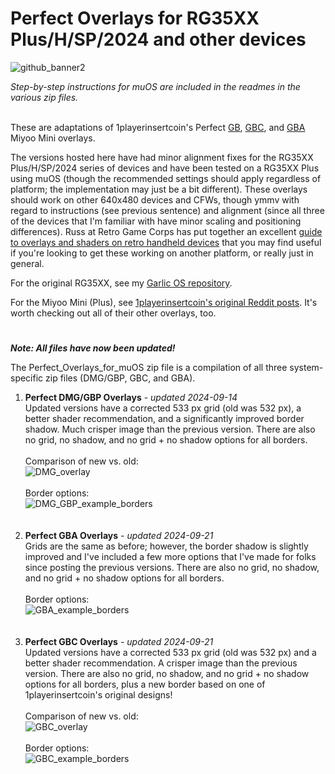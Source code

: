 # Perfect Overlays for RG35XX Plus/H/SP/2024 and other devices
![github_banner2](https://github.com/user-attachments/assets/901f929a-1d00-4c1b-acb1-4f7da8d07a4b)

*Step-by-step instructions for muOS are included in the readmes in the various zip files.*<br><br>

These are adaptations of 1playerinsertcoin's Perfect [GB](https://www.reddit.com/r/MiyooMini/comments/18e2o0z/i_remastered_my_game_boy_dmg_overlay/), [GBC](https://www.reddit.com/r/MiyooMini/comments/1857xa7/i_made_a_game_boy_color_overlay/), and [GBA](https://www.reddit.com/r/MiyooMini/comments/18ovuld/i_made_a_game_boy_advance_overlay/) Miyoo Mini overlays.

The versions hosted here have had minor alignment fixes for the RG35XX Plus/H/SP/2024 series of devices and have been tested on a RG35XX Plus using muOS (though the recommended settings should apply regardless of platform; the implementation may just be a bit different). These overlays should work on other 640x480 devices and CFWs, though ymmv with regard to instructions (see previous sentence) and alignment (since all three of the devices that I'm familiar with have minor scaling and positioning differences). Russ at Retro Game Corps has put together an excellent [guide to overlays and shaders on retro handheld devices](https://retrogamecorps.com/2024/09/01/guide-shaders-and-overlays-on-retro-handhelds/) that you may find useful if you're looking to get these working on another platform, or really just in general.

For the original RG35XX, see my [Garlic OS repository](https://github.com/mugwomp93/GarlicOS_Customization).

For the Miyoo Mini (Plus), see [1playerinsertcoin's original Reddit posts](https://www.reddit.com/u/1playerinsertcoin/s/yhapRMwOJz). It's worth checking out all of their other overlays, too.
#
***Note: All files have now been updated!***

The Perfect_Overlays_for_muOS zip file is a compilation of all three system-specific zip files (DMG/GBP, GBC, and GBA).

1. **Perfect DMG/GBP Overlays** - *updated 2024-09-14*<br>Updated versions have a corrected 533 px grid (old was 532 px), a better shader recommendation, and a significantly improved border shadow. Much crisper image than the previous version. There are also no grid, no shadow, and no grid + no shadow options for all borders.<br><br>Comparison of new vs. old:<br>![DMG_overlay](https://github.com/user-attachments/assets/3b41e2a5-c3fa-4a41-b9a7-3f7010400ba4)<br><br>Border options:<br>![DMG_GBP_example_borders](https://github.com/user-attachments/assets/ddad0d35-1a17-4564-aed2-97aa497bd7db)<br><br><br>
2. **Perfect GBA Overlays** - *updated 2024-09-21*<br>Grids are the same as before; however, the border shadow is slightly improved and I've included a few more options that I've made for folks since posting the previous versions. There are also no grid, no shadow, and no grid + no shadow options for all borders.<br><br>Border options:<br>![GBA_example_borders](https://github.com/user-attachments/assets/17c2ddcf-d249-4d77-9d1a-12816d978408)<br><br><br>
3. **Perfect GBC Overlays** - *updated 2024-09-21*<br>Updated versions have a corrected 533 px grid (old was 532 px) and a better shader recommendation. A crisper image than the previous version. There are also no grid, no shadow, and no grid + no shadow options for all borders, plus a new border based on one of 1playerinsertcoin's original designs!<br><br>Comparison of new vs. old:<br>![GBC_overlay](https://github.com/user-attachments/assets/d1520c42-4cde-40e1-931c-254fe7fe4abc)<br><br>Border options:<br>![GBC_example_borders](https://github.com/user-attachments/assets/9790e994-5e64-4468-a1e4-d1d685c2ec98)<br><br>



